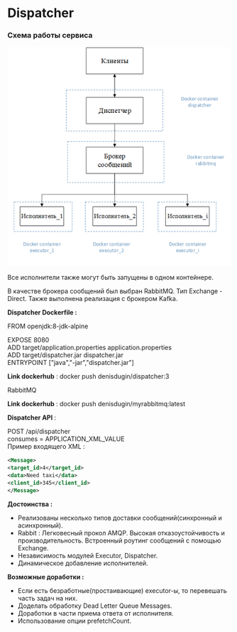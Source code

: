 # Dispatcher
### Схема работы сервиса
![scheme](scheme.png)

Все исполнители также могут быть запущены в одном контейнере.

В качестве брокера сообщений был выбран RabbitMQ. Тип Exchange - Direct.
Также выполнена реализация с брокером Kafka.


**Dispatcher Dockerfile :**

FROM openjdk:8-jdk-alpine

EXPOSE 8080  
ADD target/application.properties application.properties  
ADD target/dispatcher.jar dispatcher.jar  
ENTRYPOINT ["java","-jar","dispatcher.jar"]

**Link dockerhub** :  docker push denisdugin/dispatcher:3

RabbitMQ

**Link dockerhub** :  docker push denisdugin/myrabbitmq:latest


**Dispatcher API** : 

POST /api/dispatcher  
consumes = APPLICATION_XML_VALUE    
Пример входящего XML :    
```xml
<Message>
<target_id>4</target_id>
<data>Need taxi</data>
<client_id>345</client_id>
</Message>
```

**Достоинства :**
- Реализованы несколько типов доставки сообщений(синхронный и асинхронный).   
- Rabbit : Легковесный прокол AMQP. Высокая отказоустойчивость и производительность. Встроенный роутинг сообщений с помощью Exchange.  
- Независимость модулей Executor, Dispatсher.
- Динамическое добавление исполнителей.


**Возможные доработки :**  
- Если есть безработные(простаивающие) executor-ы, то перевешать часть задач на них.  
- Доделать обработку Dead Letter Queue Messages.  
- Доработки в части приема ответа от исполнителя.  
- Использование опции prefetchCount.

